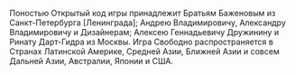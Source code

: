 Поностью Открытый код игры принадлежит Братьям Баженовым из Санкт-Петербурга [Ленинграда]; Андрею Владимировичу, Александру Владимировичу и Дизайнерам; Алексею Геннадьевичу Дружинину и Ринату Дарт-Гидра из Москвы. Игра Свободно распространяется в Странах Латинской Америке, Средней Азии, Ближней Азии и совсем Дальней Азии, Австралии, Японии и США.
